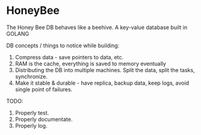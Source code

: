 # HoneyBee
The Honey Bee DB behaves like a beehive. A key-value database built in GOLANG



DB concepts / things to notice while building:

1. Compress data - save pointers to data, etc.
2. RAM is the cache, everything is saved to memory eventually
3. Distributing the DB into multiple machines. Split the data, split the tasks, synchronize.
4. Make it stable & durable - have replica, backup data, keep logs, avoid single point of failures.


TODO:
1. Properly test.
1. Properly documentate.
1. Properly log.
